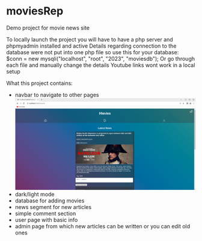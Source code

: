 # moviesRep
Demo project for movie news site

To locally launch the project you will have to have a php server and phpmyadmin installed and active
Details regarding connection to the database were not put into one php file so use this for your database:
$conn = new mysqli("localhost", "root", "2023", "moviesdb");
Or go through each file and manually change the details
Youtube links wont work in a local setup

What this project contains:
- navbar to navigate to other pages
  ![alt page](https://github.com/iznaor/moviesRep/blob/main/light.png)
- dark/light mode
- database for adding movies
- news segment for new articles
- simple comment section
- user page with basic info
- admin page from which new articles can be written or you can edit old ones

